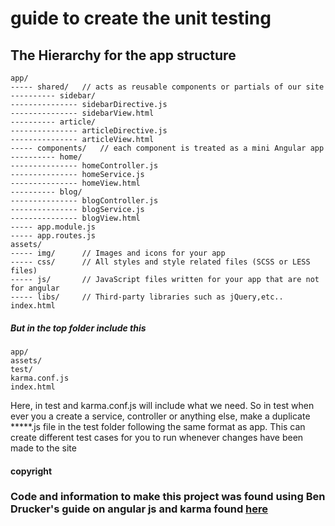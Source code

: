 # guide to create the unit testing

## The Hierarchy for the app structure

```
app/
----- shared/   // acts as reusable components or partials of our site
---------- sidebar/
--------------- sidebarDirective.js
--------------- sidebarView.html
---------- article/
--------------- articleDirective.js
--------------- articleView.html
----- components/   // each component is treated as a mini Angular app
---------- home/
--------------- homeController.js
--------------- homeService.js
--------------- homeView.html
---------- blog/
--------------- blogController.js
--------------- blogService.js
--------------- blogView.html
----- app.module.js
----- app.routes.js
assets/
----- img/      // Images and icons for your app
----- css/      // All styles and style related files (SCSS or LESS files)
----- js/       // JavaScript files written for your app that are not for angular
----- libs/     // Third-party libraries such as jQuery,etc..
index.html
```

##### But in the top folder include this

```
app/
assets/
test/
karma.conf.js
index.html
```
Here, in test and karma.conf.js will include what we need. So in test when ever you a create a service, controller or anything else, make a duplicate *****.js file in the test folder following the same format as app. This can create different test cases for you to run whenever changes have been made to the site


#### copyright
### Code and information to make this project was found using Ben Drucker's guide on angular js and karma found [here][e18bf266]

  [e18bf266]: https://www.airpair.com/angularjs/posts/testing-angular-with-karma "Testing AngularJS Apps Using Karma"
